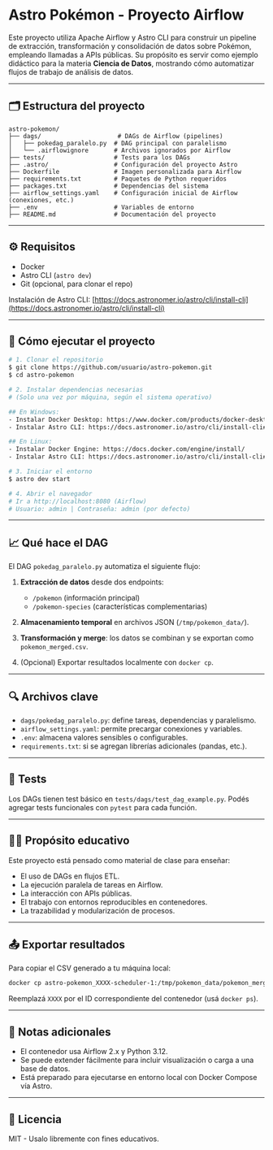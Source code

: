 # Astro Pokémon - Proyecto Airflow

Este proyecto utiliza Apache Airflow y Astro CLI para construir un pipeline de extracción, transformación y consolidación de datos sobre Pokémon, empleando llamadas a APIs públicas. Su propósito es servir como ejemplo didáctico para la materia **Ciencia de Datos**, mostrando cómo automatizar flujos de trabajo de análisis de datos.

---

## 🗂 Estructura del proyecto

```
astro-pokemon/
├── dags/                     # DAGs de Airflow (pipelines)
│   ├── pokedag_paralelo.py  # DAG principal con paralelismo
│   └── .airflowignore       # Archivos ignorados por Airflow
├── tests/                   # Tests para los DAGs
├── .astro/                  # Configuración del proyecto Astro
├── Dockerfile               # Imagen personalizada para Airflow
├── requirements.txt         # Paquetes de Python requeridos
├── packages.txt             # Dependencias del sistema
├── airflow_settings.yaml    # Configuración inicial de Airflow (conexiones, etc.)
├── .env                     # Variables de entorno
├── README.md                # Documentación del proyecto
```

---

## ⚙️ Requisitos

* Docker
* Astro CLI (`astro dev`)
* Git (opcional, para clonar el repo)

Instalación de Astro CLI: [https://docs.astronomer.io/astro/cli/install-cli](https://docs.astronomer.io/astro/cli/install-cli)

---

## 🚀 Cómo ejecutar el proyecto

```bash
# 1. Clonar el repositorio
$ git clone https://github.com/usuario/astro-pokemon.git
$ cd astro-pokemon

# 2. Instalar dependencias necesarias
# (Solo una vez por máquina, según el sistema operativo)

## En Windows:
- Instalar Docker Desktop: https://www.docker.com/products/docker-desktop
- Instalar Astro CLI: https://docs.astronomer.io/astro/cli/install-cli#windows

## En Linux:
- Instalar Docker Engine: https://docs.docker.com/engine/install/
- Instalar Astro CLI: https://docs.astronomer.io/astro/cli/install-cli#linux

# 3. Iniciar el entorno
$ astro dev start

# 4. Abrir el navegador
# Ir a http://localhost:8080 (Airflow)
# Usuario: admin | Contraseña: admin (por defecto)
```

---

## 📈 Qué hace el DAG

El DAG `pokedag_paralelo.py` automatiza el siguiente flujo:

1. **Extracción de datos** desde dos endpoints:

   * `/pokemon` (información principal)
   * `/pokemon-species` (características complementarias)

2. **Almacenamiento temporal** en archivos JSON (`/tmp/pokemon_data/`).

3. **Transformación y merge**: los datos se combinan y se exportan como `pokemon_merged.csv`.

4. (Opcional) Exportar resultados localmente con `docker cp`.

---

## 🔍 Archivos clave

* `dags/pokedag_paralelo.py`: define tareas, dependencias y paralelismo.
* `airflow_settings.yaml`: permite precargar conexiones y variables.
* `.env`: almacena valores sensibles o configurables.
* `requirements.txt`: si se agregan librerías adicionales (pandas, etc.).

---

## 🧪 Tests

Los DAGs tienen test básico en `tests/dags/test_dag_example.py`. Podés agregar tests funcionales con `pytest` para cada función.

---

## 🧑‍🏫 Propósito educativo

Este proyecto está pensado como material de clase para enseñar:

* El uso de DAGs en flujos ETL.
* La ejecución paralela de tareas en Airflow.
* La interacción con APIs públicas.
* El trabajo con entornos reproducibles en contenedores.
* La trazabilidad y modularización de procesos.

---

## 📤 Exportar resultados

Para copiar el CSV generado a tu máquina local:

```bash
docker cp astro-pokemon_XXXX-scheduler-1:/tmp/pokemon_data/pokemon_merged.csv ./pokemon_merged.csv
```

Reemplazá `XXXX` por el ID correspondiente del contenedor (usá `docker ps`).

---

## 📌 Notas adicionales

* El contenedor usa Airflow 2.x y Python 3.12.
* Se puede extender fácilmente para incluir visualización o carga a una base de datos.
* Está preparado para ejecutarse en entorno local con Docker Compose vía Astro.

---

## 📎 Licencia

MIT - Usalo libremente con fines educativos.
